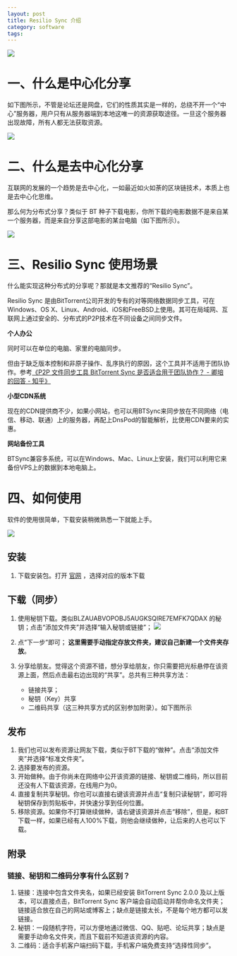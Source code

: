 ```yaml
---
layout: post
title: Resilio Sync 介绍
category: software
tags: 
---
```

![](https://cdn.kelu.org/blog/tags/btsync.jpg)

# 一、什么是中心化分享

如下图所示，不管是论坛还是网盘，它们的性质其实是一样的，总绕不开一个“中心”服务器，用户只有从服务器端到本地这唯一的资源获取途径。一旦这个服务器出现故障，所有人都无法获取资源。

![](https://cdn.kelu.org/blog/2018/01/server-share.jpg)

# 二、什么是去中心化分享

互联网的发展的一个趋势是去中心化，一如最近如火如荼的区块链技术，本质上也是去中心化思维。

那么何为分布式分享？类似于 BT 种子下载电影，你所下载的电影数据不是来自某一个服务器，而是来自分享这部电影的某台电脑（如下图所示）。

![](https://cdn.kelu.org/blog/2018/01/bittorrent-share.jpg)

# 三、Resilio Sync 使用场景

什么能实现这种分布式的分享呢？那就是本文推荐的“Resilio Sync”。

Resilio Sync 是由BitTorrent公司开发的专有的对等网络数据同步工具，可在Windows、OS X、Linux、Android、iOS和FreeBSD上使用。其可在局域网、互联网上通过安全的、分布式的P2P技术在不同设备之间同步文件。

**个人办公**

同时可以在单位的电脑、家里的电脑同步。

但由于缺乏版本控制和非原子操作、乱序执行的原因，这个工具并不适用于团队协作。参考[《P2P 文件同步工具 BitTorrent Sync 是否适合用于团队协作？ - 卿培的回答 - 知乎》 ](https://www.zhihu.com/question/21243434/answer/17639037)

**小型CDN系统**

现在的CDN提供商不少，如果小网站，也可以用BTSync来同步放在不同网络（电信、移动、联通）上的服务器，再配上DnsPod的智能解析，比使用CDN要来的实惠。

**网站备份工具**

BTSync兼容多系统，可以在Windows、Mac、Linux上安装，我们可以利用它来备份VPS上的数据到本地电脑上。

# 四、如何使用

软件的使用很简单，下载安装稍微熟悉一下就能上手。

![](https://cdn.kelu.org/blog/2018/01/20180228140119.jpg)

## 安装

1.  下载安装包。打开 [官网](https://www.getsync.com/platforms/desktop/) ，选择对应的版本下载

## 下载（同步）

1.  使用秘钥下载。类似BLZAUABVOPOBJ5AUGKSQIRE7EMFK7QDAX 的秘钥；点击“添加文件夹”并选择“输入秘钥或链接”； 
    ![](http://ww3.sinaimg.cn/large/005P1HiVgw1f8emq8l28dj30lu0ibq5n)
2.  点“下一步”即可； **这里需要手动指定存放文件夹，建议自己新建一个文件夹存放**。
3.  分享给朋友。觉得这个资源不错，想分享给朋友，你只需要把光标悬停在该资源上面，然后点击最右边出现的“共享”。总共有三种共享方法： 

	*   链接共享；
	*   秘钥（Key）共享
	*   二维码共享（这三种共享方式的区别参加附录）。如下图所示 

## 发布

1.  我们也可以发布资源让网友下载，类似于BT下载的“做种”。点击“添加文件夹”并选择“标准文件夹”。
2.  选择要发布的资源。 
3.  开始做种。由于你尚未在网络中公开该资源的链接、秘钥或二维码，所以目前还没有人下载该资源，在线用户为0。 
4.  直接复制共享秘钥。你也可以直接右键该资源并点击“复制只读秘钥”，即可将秘钥保存到剪贴板中，并快速分享到任何位置。
5.  移除资源。如果你不打算继续做种，请右键该资源并点击“移除”，但是，和BT下载一样，如果已经有人100%下载，则他会继续做种，让后来的人也可以下载。

## 附录

### 链接、秘钥和二维码分享有什么区别？

1.  链接：连接中包含文件夹名，如果已经安装 BitTorrent Sync 2.0.0 及以上版本，可以直接点击，BitTorrent Sync 客户端会自动启动并帮你命名文件夹；链接适合放在自己的网站或博客上；缺点是链接太长，不是每个地方都可以发链接。
2.  秘钥：一段随机字符，可以方便地通过微信、QQ、贴吧、论坛共享；缺点是需要手动命名文件夹，而且下载前不知道该资源的内容。
3.  二维码：适合手机客户端扫码下载，手机客户端免费支持“选择性同步”。

